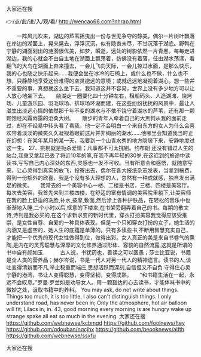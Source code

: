 
大家还在搜




👉/点/此/进/入/观/看/ http://wencao66.com?nhrap.html




　　一阵风儿吹来，湖边的芦苇摇曳出一份与世无争夺的静美，偶尔一片树叶飘落在岸边的湖面上，晃来晃去，浮浮沉沉，似有隐衷未尽，不甘沉落于湖底。野鸭在宁静的湖面划出的涟漪很优美，如梦，瞬逝，远处的树影依然一片青黑。每每走进湖边，我的心就会不由自主地在湖面上飘荡着，仿佛没有着落，任由湖水荡漾，看翻飞的大鸟在湖面上奔来撞去，一会儿飞向天际，一会儿掠过水面，是那么快乐，我的心也随之快乐起来……我便会坐在冰冷的石椅上，或什么也不做，什么也不想，只静静地享受这份难得的空灵邈远的意境；或就远远地凝视着湖心，想一些并不重要的事，真想就这么坐下去，我知道这并不容易，世界上没有多少地方可以让人放心地坐下去。　　绕湖走一圈要化四十分钟左右，租船码头、人造湖滩、烧烤场、儿童游乐园、羽毛球场、排球场环湖而建，在这些纷纷扰扰的风景中，最让人滋生出淡远心情的依然那千年不变的湖水与不依不饶守着湖水的芦苇，还有那一颗颗饱经风霜雨露的沧桑大树。　　散步的青年人牵着自己的大黑狗从我的面前走过，却在不经易中转头看了看我，他一定不会明白一个来自东方的女人为什么会喜欢带着淡淡的微笑久久凝视着眼前这片并非绚丽的湖水……他哪里会知道我当时正在幻想：在某年某月的某一天，我要到一个山青水秀的地方隐居下来，安静地度过这一生。
	27、挑剔就是扼杀爱情；凡事都不可太挑剔。约布朗
还没有错过人生的站台,我重又拿起已丢了将近10年的笔,在我不再年轻的30岁,在这迟到的旅途中读读书,写写自己内心深处的东西,灵感也一发不可收。当有所意会和感悟，就随意写来，让心灵得到真实的放飞，投寄出去，偶尔在各大报纸杂志发表，当拿到稿费，得到一份额外的欣喜，我是个没有多大理想的人，忽然有一种成就感，独自发出满足的微笑。　　我常去的一个美容中心一楼、二楼是书店，三楼、四楼是美容厅。每次去美容，我首先来到三楼四楼，在舒适的富有情调的美容院里躺下,让美容师在我的脸上舒适的冼脸,补水,按摩,敷面,然后涂上各种护肤品，在轻松的音乐中也渐渐地入睡,二个小时以后,惬意的下楼来,在书架旁翻弄着自己的书。每期的散文诗,诗刊是我必买的,在这个求新求变的新时代里，穿衣打扮美容我觉得应该受推崇，是女性自尊、自爱的一种具体表现。但是一个只知穿衣打扮的女子，她生活的内涵又是虚空的，她人生的底蕴是单薄的。只有多读些书,不断用智慧充实自己，才能把一个优秀的现代女性做得到位，做得出彩。女人真正的美是来自书卷气的熏陶,是内在的灵秀聪慧与深厚的文化修养通过形体、容貌的自然流露,这就是所谓的书中自有颜如玉.　　　古人说，书犹药也，善读之可以医愚；莎士比亚说，书籍是全人类的营养品；赫尔岑说，书是一代人对另一代人的精神遗言。读书的人,谈吐变得清新而不凡,举止稳重而端庄,思想活跃而深刻,自信但又不自负.守得住心灵宁静的港湾，书让人变得聪慧，变得坚韧，变得成熟。　　“和书籍生活在一起，永远不会叹息。”罗曼.罗兰如是劝导女人。用一颗豁达的心去读书，才能体味书中的微妙之处，汲取书籍中的养料。
You may ask, do not write about things.
Things too much, it is too little, I also can't distinguish things.
I only understand road, has never been in;
Only the atmosphere, hot air balloon will fit;
Lilacs in, in.
43, good morning every morning is are hungry wake up strange spake all eat so much in the evening.
大家还在搜 https://github.com/webnewse/kcbmgd
https://github.com/foolnews/ftey
https://github.com/qdouban/nqcjhx
https://github.com/beooknews/alfth
https://github.com/webnewse/ssxfu





大家还在搜
